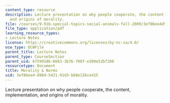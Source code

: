 ```yaml
---
content_type: resource
description: Lecture presentation on why people cooperate, the content, implementation,
  and origins of morality.
file: /courses/9-916-special-topics-social-animals-fall-2009/3ef86ee4d98d542191d3b68e126ce425_MIT9_916F09_lec03.pdf
file_type: application/pdf
learning_resource_types:
- Lecture Notes
license: https://creativecommons.org/licenses/by-nc-sa/4.0/
ocw_type: OCWFile
parent_title: Lecture Notes
parent_type: CourseSection
parent_uid: 6759918b-6663-3b76-700f-e399e52bf208
resourcetype: Document
title: Morality & Norms
uid: 3ef86ee4-d98d-5421-91d3-b68e126ce425
---
```

Lecture presentation on why people cooperate, the content, implementation, and origins of morality.